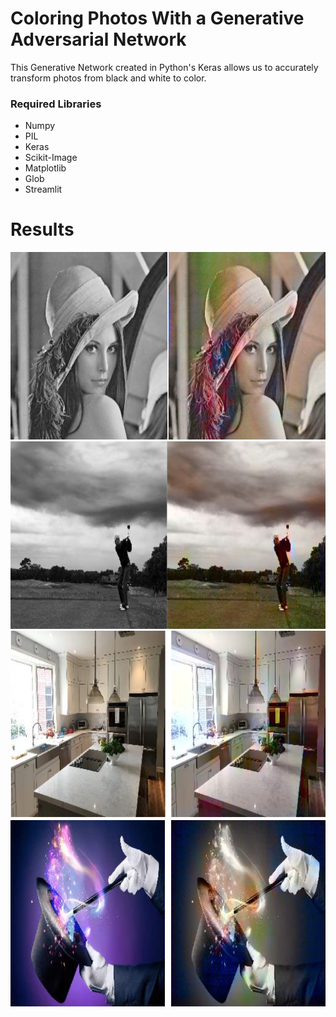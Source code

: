 # Coloring Photos With a Generative Adversarial Network

This Generative Network created in Python's Keras allows us to accurately transform photos from black and white to color.



### Required Libraries
- Numpy
- PIL
- Keras
- Scikit-Image
- Matplotlib
- Glob
- Streamlit


# Results
<img src="https://github.com/jmt0221/ColorGan/blob/master/images/woman_together.png" width="700" height="300">
<img src="https://github.com/jmt0221/ColorGan/blob/master/images/golf_together.png" width="700" height="300">
<img src="https://github.com/jmt0221/ColorGan/blob/master/images/kitchen_combined.png" width="700" height="300">
<img src="https://github.com/jmt0221/ColorGan/blob/master/images/magic_combined.png" width="700" height="300">
